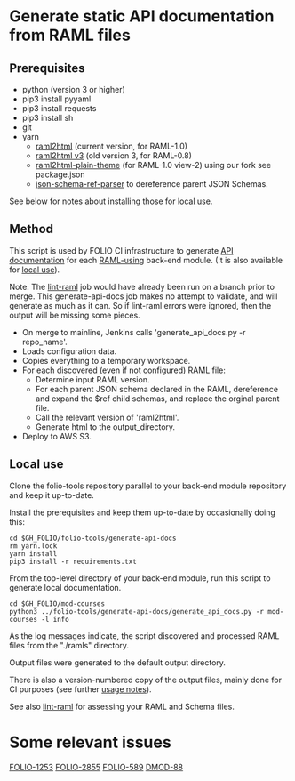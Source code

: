 # Generate static API documentation from RAML files

## Prerequisites

- python (version 3 or higher)
- pip3 install pyyaml
- pip3 install requests
- pip3 install sh
- git
- yarn
  - [raml2html](https://github.com/raml2html/raml2html) (current version, for RAML-1.0)
  - [raml2html v3](https://github.com/raml2html/raml2html) (old version 3, for RAML-0.8)
  - [raml2html-plain-theme](https://github.com/a7b0/raml2html-plain-theme) (for RAML-1.0 view-2) using our fork see package.json
  - [json-schema-ref-parser](https://github.com/APIDevTools/json-schema-ref-parser) to dereference parent JSON Schemas.

See below for notes about installing those for [local use](#local-use).

## Method

This script is used by FOLIO CI infrastructure to generate [API documentation](https://dev.folio.org/reference/api/) for each [RAML-using](https://dev.folio.org/guides/commence-a-module/#back-end-ramls) back-end module.
(It is also available for [local use](#local-use)).

Note: The [lint-raml](../lint-raml) job would have already been run on a branch prior to merge.
This generate-api-docs job makes no attempt to validate, and will generate as much as it can.
So if lint-raml errors were ignored, then the output will be missing some pieces.

- On merge to mainline, Jenkins calls 'generate_api_docs.py -r repo_name'.
- Loads configuration data.
- Copies everything to a temporary workspace.
- For each discovered (even if not configured) RAML file:
  - Determine input RAML version.
  - For each parent JSON schema declared in the RAML,
    dereference and expand the $ref child schemas,
    and replace the orginal parent file.
  - Call the relevant version of 'raml2html'.
  - Generate html to the output_directory.
- Deploy to AWS S3.

## Local use

Clone the folio-tools repository parallel to your back-end module repository and keep it up-to-date.

Install the prerequisites and keep them up-to-date by occasionally doing this:

```shell
cd $GH_FOLIO/folio-tools/generate-api-docs
rm yarn.lock
yarn install
pip3 install -r requirements.txt
```

From the top-level directory of your back-end module, run this script to generate local documentation.

```shell
cd $GH_FOLIO/mod-courses
python3 ../folio-tools/generate-api-docs/generate_api_docs.py -r mod-courses -l info
```

As the log messages indicate, the script discovered and processed RAML files from the "./ramls" directory.

Output files were generated to the default output directory.

There is also a version-numbered copy of the output files, mainly done for CI purposes
(see further [usage notes](https://dev.folio.org/reference/api/#usage-notes)).

See also [lint-raml](../lint-raml) for assessing your RAML and Schema files.

# Some relevant issues

[FOLIO-1253](https://issues.folio.org/browse/FOLIO-1253)
[FOLIO-2855](https://issues.folio.org/browse/FOLIO-2855)
[FOLIO-589](https://issues.folio.org/browse/FOLIO-589)
[DMOD-88](https://issues.folio.org/browse/DMOD-88)
